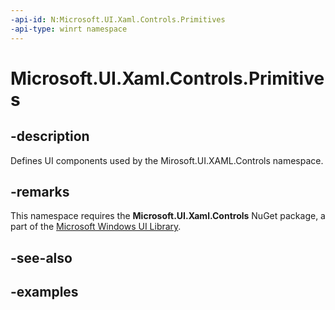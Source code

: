 ```yaml
---
-api-id: N:Microsoft.UI.Xaml.Controls.Primitives
-api-type: winrt namespace
---
```


<!-- Namespace syntax.
namespace Microsoft.UI.Xaml.Controls.Primitives 
-->

# Microsoft.UI.Xaml.Controls.Primitives

## -description

Defines UI components used by the Mirosoft.UI.XAML.Controls namespace. 

## -remarks
This namespace requires the **Microsoft.UI.Xaml.Controls** NuGet package, a part of the [Microsoft Windows UI Library](https://aka.ms/winui-docs).

## -see-also

## -examples

